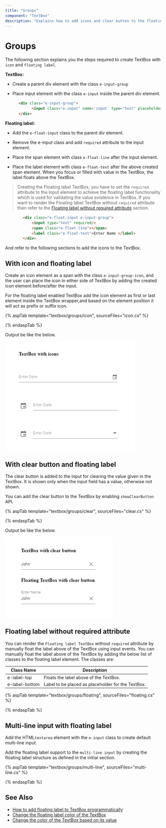 ```yaml
---
title: "Groups"
component: "TextBox"
description: "Explains how to add icons and clear button to the floating text box that is  achieved with or without the required attribute."
---
```


# Groups

The following section explains you the steps required to create TextBox with `icon` and `floating label`.

**TextBox:**

* Create a parent div element with the class `e-input-group`

* Place input element with the class `e-input` inside the parent div element.

```html
      <div class="e-input-group">
            <input class="e-input" name='input' type="text" placeholder="Enter Date"/>
      </div>
```

**Floating label:**

* Add the `e-float-input` class to the parent div element.

* Remove the e-input class and add `required` attribute to the input element.

* Place the span element with class `e-float-line` after the input element.

* Place the label element with class `e-float-text` after the above created span element. When you focus or filled with value in the TextBox, the label floats above the TextBox.

> Creating the Floating label TextBox, you have to set the `required` attribute to the Input element to achieve the floating label functionality which is used for validating the value existence in TextBox. If you want to render the Floating label TextBox without
`required` attribute then refer to the [Floating label without required attribute](#floating-label-without-required-attribute) section.

```html
        <div class="e-float-input e-input-group">
            <input type="text" required/>
            <span class="e-float-line"></span>
            <label class="e-float-text">Enter Name </label>
        </div>
```

And refer to the following sections to add the icons to the TextBox.

## With icon and floating label

Create an icon element as a span with the class `e-input-group-icon`, and the user can place the icon in either side of TextBox by adding the created icon element before/after the input.

For the floating label enabled TextBox add the icon element as first or last element inside the TextBox wrapper,and based on the element position it will act as prefix or suffix icon.

{% aspTab template="textbox/groups/icon", sourceFiles="icon.cs" %}

{% endaspTab %}

Output be like the below.

![textbox](./images/textbox-icon.png)

## With clear button and floating label

The clear button is added to the input for clearing the value given in the TextBox.
It is shown only when the input field has a value, otherwise not shown.

You can add the clear button to the TextBox by enabling `showClearButton` API.

{% aspTab template="textbox/groups/clear", sourceFiles="clear.cs" %}

{% endaspTab %}

Output be like the below.

![textbox](./images/textbox-clear.png)

## Floating label without required attribute

You can render the `Floating label TextBox` without `required` attribute by manually
float the label above of the TextBox using input events.
You can manually float the label above of the TextBox by adding the below list of
classes to the floating label element. The classes are:

Class Name        | Description
------------------| -------------
  e-label-top     | Floats the label above of the TextBox.
  e-label-bottom  | Label to be placed as placeholder for the TextBox.

{% aspTab template="textbox/groups/floating", sourceFiles="floating.cs" %}

{% endaspTab %}

## Multi-line input with floating label

Add the HTML`textarea` element with the `e-input` class to create default multi-line input.

Add the floating label support to the `multi-line input` by creating the floating label structure as defined in the initial section.

{% aspTab template="textbox/groups/multi-line", sourceFiles="multi-line.cs" %}

{% endaspTab %}

## See Also

* [How to add floating label to TextBox programmatically](./how-to/add-floating-label-to-textbox-programmatically)
* [Change the floating label color of the TextBox](./how-to/change-the-floating-label-color-of-the-textbox)
* [Change the color of the TextBox based on its value](./how-to/change-the-color-of-the-textbox-based-on-its-value)
